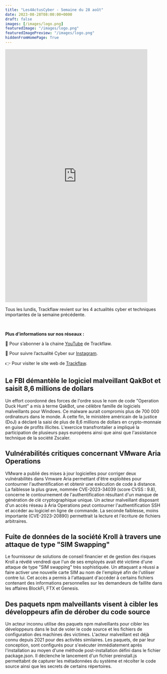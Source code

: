 ```yaml
---
title: "Les4ActusCyber - Semaine du 28 août"
date: 2023-08-28T08:00:00+0000
draft: false
images: [/images/logo.png]
featuredImage: "/images/logo.png"
featuredImagePreview: "/images/logo.png"
hiddenFromHomePage: True
---
```

    
<div class="flex-container">
   <div class="flex-items">
   <iframe width="456" height="811" src="https://www.youtube.com/embed/d3djuEChWDI" title="#Les4ActusCyber - Semaine du 28 août" frameborder="0" allow="accelerometer; autoplay; clipboard-write; encrypted-media; gyroscope; picture-in-picture; web-share" allowfullscreen></iframe>
   </div>

   <div class="flex-items">
      <p>Tous les lundis, Trackflaw revient sur les 4 actualités cyber et techniques importantes de la semaine précédente.</p>
      <br>
      <p><strong>Plus d’informations sur nos réseaux :</strong></p>
      <p>🔴 Pour s’abonner à la chaine <a href="https://www.youtube.com/@trackflaw" target="_blank" rel="noopener noreffer ">YouTube</a> de Trackflaw.</p>
      <p>📸 Pour suivre l’actualité Cyber sur <a href="https://www.instagram.com/trackflaw/" target="_blank" rel="noopener noreffer ">Instagram</a>.</p>
      <p>👉 Pour visiter le site web de <a href="https://trackflaw.com" target="_blank" rel="noopener noreffer ">Trackflaw</a>.</p>
   </div>
</div>
    
## Le FBI démantèle le logiciel malveillant QakBot et saisit 8,6 millions de dollars

Un effort coordonné des forces de l'ordre sous le nom de code "Operation Duck Hunt" a mis à terme QakBot, une célèbre famille de logiciels malveillants pour Windows. Ce malware aurait compromis plus de 700 000 ordinateurs dans le monde.
À cette fin, le ministère américain de la justice (DoJ) a déclaré la saisi de plus de 8,6 millions de dollars en crypto-monnaie en guise de profits illicites. L'exercice transfrontalier a impliqué la participation de plusieurs pays européens ainsi que ainsi que l'assistance technique de la société Zscaler.


## Vulnérabilités critiques concernant VMware Aria Operations

VMware a publié des mises à jour logicielles pour corriger deux vulnérabilités dans Vmware Aria permettant d'être exploitées pour contourner l'authentification et obtenir une exécution de code à distance.
La faiblesse la plus grave, nommée CVE-2023-34039 (score CVSS : 9.8), concerne le contournement de l'authentification résultant d'un manque de génération de clé cryptographique unique. Un acteur malveillant disposant d'un accès réseau à Aria Operations peut contourner l'authentification SSH et accéder au logiciel en ligne de commande.
La seconde faiblesse, moins importante (CVE-2023-20890) permettrait la lecture et l'écriture de fichiers arbitraires.


## Fuite de données de la société Kroll à travers une attaque de type "SIM Swapping"

Le fournisseur de solutions de conseil financier et de gestion des risques Kroll a révélé vendredi que l'un de ses employés avait été victime d'une attaque de type "SIM swapping" très sophistiquée. Un attaquant a réussi a faire activer une nouvelle carte SIM au nom de l'employé afin de l'utiliser contre lui.
Cet accès a permis à l'attaquant d'accéder à certains fichiers contenant des informations personnelles sur les demandeurs de faillite dans les affaires BlockFi, FTX et Genesis.


## Des paquets npm malveillants visent à cibler les développeurs afin de dérober du code source

Un acteur inconnu utilise des paquets npm malveillants pour cibler les développeurs dans le but de voler le code source et les fichiers de configuration des machines des victimes. L'acteur malveillant est déjà connu depuis 2021 pour des activités similaires.
Les paquets, de par leur conception, sont configurés pour s'exécuter immédiatement après l'installation au moyen d'une méthode post-installation défini dans le fichier package.json. Il déclenche le lancement d'un fichier preinstall.js permettabnt de capturer les métadonnées du système et récolter le code source ainsi que les secrets de certains répertoires.

